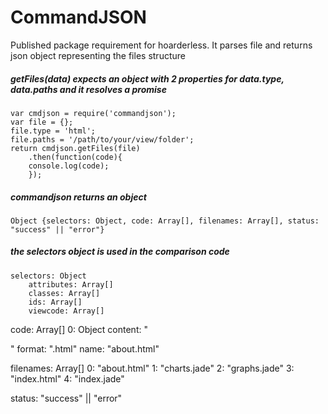 # CommandJSON
Published package requirement for hoarderless. It parses file and returns json object representing the files structure

##### getFiles(data) expects an object with 2 properties for data.type, data.paths and it resolves a promise
    var cmdjson = require('commandjson');
    var file = {};
    file.type = 'html';
    file.paths = '/path/to/your/view/folder';
    return cmdjson.getFiles(file)
        .then(function(code){
	    console.log(code);
        });

##### commandjson returns an object
    Object {selectors: Object, code: Array[], filenames: Array[], status: "success" || "error"}


##### the selectors object is used in the comparison code
    selectors: Object
        attributes: Array[]
        classes: Array[]
        ids: Array[]
        viewcode: Array[]



code: Array[]
	0: Object
		content: "<!DOCTYPE html><html lang="en"><head><meta charset="utf-8" /><title>some file</title></head><body><div id="container"></div></body></html>"
		format: ".html"
		name: "about.html"


filenames: Array[]
	0: "about.html"
	1: "charts.jade"
	2: "graphs.jade"
	3: "index.html"
	4: "index.jade"

status: "success"  || "error"
